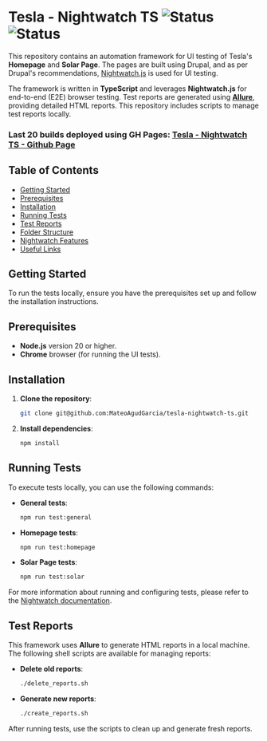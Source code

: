 # Tesla - Nightwatch TS ![Status](https://github.com/MateoAgudGarcia/tesla-nightwatch-ts/actions/workflows/main-branch-deployment.yml/badge.svg) ![Status](https://github.com/MateoAgudGarcia/tesla-nightwatch-ts/actions/workflows/results-not-deployment.yml/badge.svg)

This repository contains an automation framework for UI testing of Tesla's **Homepage** and **Solar Page**. The pages are built using Drupal, and as per Drupal's recommendations, [Nightwatch.js](https://www.drupal.org/docs/develop/automated-testing/types-of-tests) is used for UI testing.

The framework is written in **TypeScript** and leverages **Nightwatch.js** for end-to-end (E2E) browser testing. Test reports are generated using [**Allure**](https://nightwatchjs.org/guide/reporters/use-nightwatch-allure-reporter.html), providing detailed HTML reports. This repository includes scripts to manage test reports locally.

### Last 20 builds deployed using GH Pages: [Tesla - Nightwatch TS - Github Page](https://mateoagudgarcia.github.io/tesla-nightwatch-ts)

## Table of Contents

- [Getting Started](#getting-started)
- [Prerequisites](#prerequisites)
- [Installation](#installation)
- [Running Tests](#running-tests)
- [Test Reports](#test-reports)
- [Folder Structure](#folder-structure)
- [Nightwatch Features](#nightwatch-features)
- [Useful Links](#useful-links)

## Getting Started

To run the tests locally, ensure you have the prerequisites set up and follow the installation instructions.

## Prerequisites

- **Node.js** version 20 or higher.
- **Chrome** browser (for running the UI tests).

## Installation

1. **Clone the repository**:

   ```bash
   git clone git@github.com:MateoAgudGarcia/tesla-nightwatch-ts.git
   ```

2. **Install dependencies**:
   ```bash
   npm install
   ```

## Running Tests

To execute tests locally, you can use the following commands:

- **General tests**:
  ```bash
  npm run test:general
  ```
- **Homepage tests**:
  ```bash
  npm run test:homepage
  ```
- **Solar Page tests**:
  ```bash
  npm run test:solar
  ```

For more information about running and configuring tests, please refer to the [Nightwatch documentation](https://nightwatchjs.org/guide/running-tests/using-with-test-groups.html).

## Test Reports

This framework uses **Allure** to generate HTML reports in a local machine. The following shell scripts are available for managing reports:

- **Delete old reports**:
  ```bash
  ./delete_reports.sh
  ```
- **Generate new reports**:
  ```bash
  ./create_reports.sh
  ```

After running tests, use the scripts to clean up and generate fresh reports.
